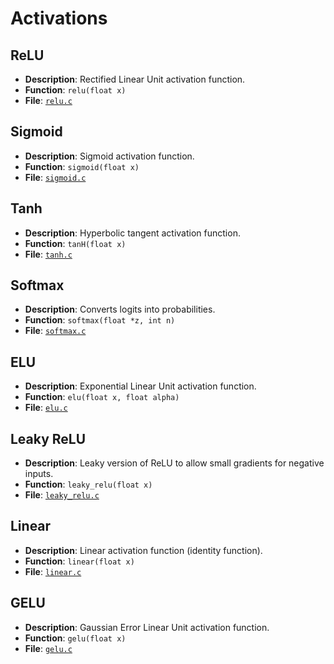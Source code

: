# Activations

## ReLU
- **Description**: Rectified Linear Unit activation function.
- **Function**: `relu(float x)`
- **File**: [`relu.c`](https://github.com/jaywyawhare/C-ML/tree/master/src/Activations/relu.c)

## Sigmoid
- **Description**: Sigmoid activation function.
- **Function**: `sigmoid(float x)`
- **File**: [`sigmoid.c`](https://github.com/jaywyawhare/C-ML/tree/master/src/Activations/sigmoid.c)

## Tanh
- **Description**: Hyperbolic tangent activation function.
- **Function**: `tanH(float x)`
- **File**: [`tanh.c`](https://github.com/jaywyawhare/C-ML/tree/master/src/Activations/tanh.c)

## Softmax
- **Description**: Converts logits into probabilities.
- **Function**: `softmax(float *z, int n)`
- **File**: [`softmax.c`](https://github.com/jaywyawhare/C-ML/tree/master/src/Activations/softmax.c)

## ELU
- **Description**: Exponential Linear Unit activation function.
- **Function**: `elu(float x, float alpha)`
- **File**: [`elu.c`](https://github.com/jaywyawhare/C-ML/tree/master/src/Activations/elu.c)

## Leaky ReLU
- **Description**: Leaky version of ReLU to allow small gradients for negative inputs.
- **Function**: `leaky_relu(float x)`
- **File**: [`leaky_relu.c`](https://github.com/jaywyawhare/C-ML/blob/master/src/Activations/leaky_relu.c)

## Linear
- **Description**: Linear activation function (identity function).
- **Function**: `linear(float x)`
- **File**: [`linear.c`](https://github.com/jaywyawhare/C-ML/tree/master/src/Activations/linear.c)

## GELU
- **Description**: Gaussian Error Linear Unit activation function.
- **Function**: `gelu(float x)`
- **File**: [`gelu.c`](https://github.com/jaywyawhare/C-ML/tree/master/src/Activations/gelu.c)
